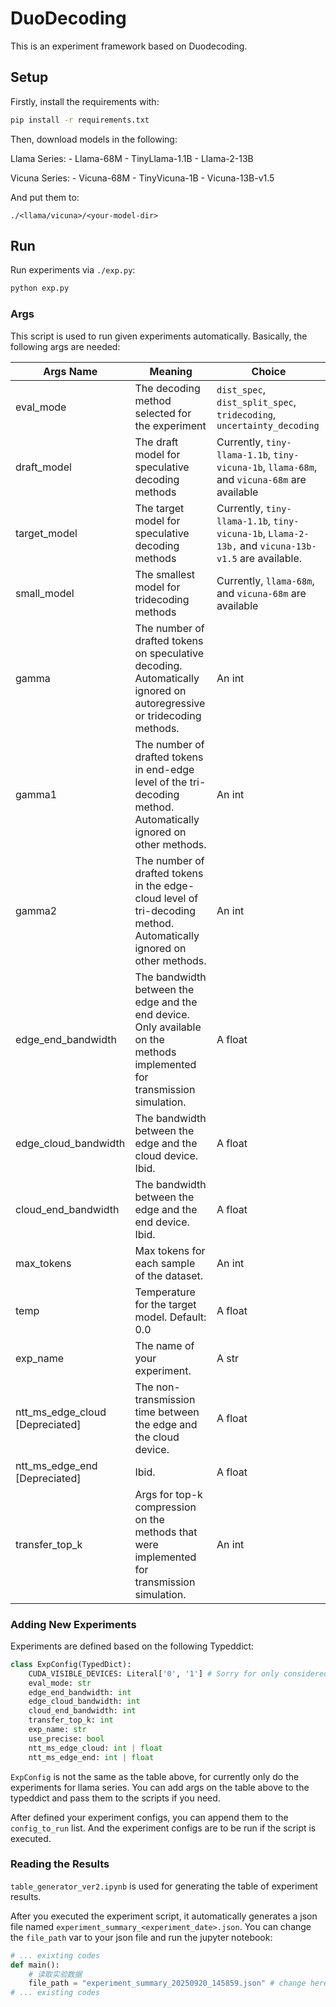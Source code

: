 # DuoDecoding

This is an experiment framework based on Duodecoding.

## Setup


Firstly, install the requirements with:
```bash
pip install -r requirements.txt
```

Then, download models in the following:

Llama Series:
    - Llama-68M
    - TinyLlama-1.1B
    - Llama-2-13B

Vicuna Series:
    - Vicuna-68M
    - TinyVicuna-1B
    - Vicuna-13B-v1.5

And put them to:
```
./<llama/vicuna>/<your-model-dir>
```

## Run


Run experiments via `./exp.py`:
```bash
python exp.py
```

### Args

This script is used to run given experiments automatically. Basically, the following args are needed:

| Args  Name                      | Meaning                                                      | Choice                                                       |
| ------------------------------- | ------------------------------------------------------------ | ------------------------------------------------------------ |
| eval_mode                       | The decoding method selected for the experiment              | `dist_spec`, `dist_split_spec`, `tridecoding`, `uncertainty_decoding` |
| draft_model                     | The draft model for speculative decoding methods             | Currently, `tiny-llama-1.1b`, `tiny-vicuna-1b`, `llama-68m`,  and `vicuna-68m` are available |
| target_model                    | The target model for speculative decoding methods            | Currently, `tiny-llama-1.1b`, `tiny-vicuna-1b`, `Llama-2-13b,` and `vicuna-13b-v1.5` are available. |
| small_model                     | The smallest model for tridecoding methods                   | Currently, `llama-68m`,  and `vicuna-68m` are available      |
| gamma                           | The number of drafted tokens on speculative decoding. <br>Automatically ignored on autoregressive or tridecoding methods. | An int                                                       |
| gamma1                          | The number of drafted tokens in end-edge level of the tri-decoding method. <br>Automatically ignored on other methods. | An int                                                       |
| gamma2                          | The number of drafted tokens in the edge-cloud level of tri-decoding method. <br>Automatically ignored on other methods. | An int                                                       |
| edge_end_bandwidth              | The bandwidth between the edge and the end device. <br>Only available on the methods implemented for transmission simulation. | A float                                                      |
| edge_cloud_bandwidth            | The bandwidth between the edge and the cloud device. <br/>Ibid. | A float                                                      |
| cloud_end_bandwidth             | The bandwidth between the edge and the end device. <br>Ibid. | A float                                                      |
| max_tokens                      | Max tokens for each sample of the dataset.                   | An int                                                       |
| temp                            | Temperature for the target model. Default: 0.0               | A float                                                      |
| exp_name                        | The name of your experiment.                                 | A str                                                        |
| ntt_ms_edge_cloud [Depreciated] | The non-transmission time between the edge and the cloud device. | A float                                                      |
| ntt_ms_edge_end [Depreciated]   | Ibid.                                                        | A float                                                      |
| transfer_top_k                  | Args for top-k compression on the methods that were implemented for transmission simulation. | An int                                                       |


### Adding New Experiments

Experiments are defined based on the following Typeddict:
```python
class ExpConfig(TypedDict):
    CUDA_VISIBLE_DEVICES: Literal['0', '1'] # Sorry for only considered only for the machines having 1 or 2 gpus.
    eval_mode: str
    edge_end_bandwidth: int
    edge_cloud_bandwidth: int
    cloud_end_bandwidth: int
    transfer_top_k: int
    exp_name: str
    use_precise: bool
    ntt_ms_edge_cloud: int | float
    ntt_ms_edge_end: int | float
```

`ExpConfig` is not the same as the table above, for currently only do the experiments for llama series. You can add args on the table above to the typeddict and pass them to the scripts if you need.

After defined your experiment configs, you can append them to the `config_to_run` list. And the experiment configs are to be run if the script is executed.


### Reading the Results

`table_generator_ver2.ipynb` is used for generating the table of experiment results.

After you executed the experiment script, it automatically generates a json file named `experiment_summary_<experiment_date>.json`. You can change the `file_path` var to your json file and run the jupyter notebook:

```python
# ... exixting codes
def main():
    # 读取实验数据
    file_path = "experiment_summary_20250920_145859.json" # change here
# ... existing codes
```

